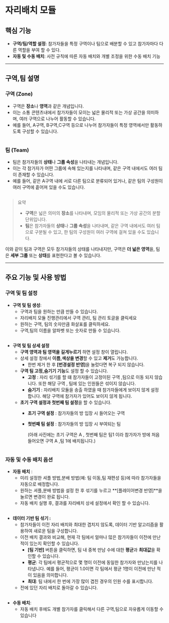 # 자리배치 모듈

## 핵심 기능

* **구역/팀/역할 설정**: 참가자들을 특정 구역이나 팀으로 배분할 수 있고 참가자마다 다른 역할을 부여 할 수 있다.
* **자동 및 수동 배치**: 사전 규칙에 따른 자동 배치와 개별 조정을 위한 수동 배치 기능

***

## 구역,팀 설명

### **구역 (Zone)**

* 구역은 **장소**나 **영역**과 같은 개념입니다.
* 이는 소통 콘텐츠내에서 참가자들이 모이는 넓은 물리적 또는 가상 공간을 의미하며, 여러 구역으로 나누어 활동할 수 있습니다.
* 예를 들어, A구역, B구역,C구역 등으로 나누어 참가자들이 특정 영역에서만 활동하도록 구성할 수 있습니다.

<figure><img src="../.gitbook/assets/자리배치 구역 (1).png" alt=""><figcaption></figcaption></figure>



### **팀 (Team)**

* 팀은 참가자들의 **상태**나 **그룹 속성**을 나타내는 개념입니다.
* 이는 각 참가자가 어떤 그룹에 속해 있는지를 나타내며, 같은 구역 내에서도 여러 팀이 존재할 수 있습니다.
* 예를 들어, 같은 A구역 내에 서로 다른 팀으로 분류되어 있거나, 같은 팀의 구성원이 여러 구역에 흩어져 있을 수도 있습니다.



<figure><img src="../.gitbook/assets/자리배치 2.png" alt=""><figcaption></figcaption></figure>



> 요약
>
> * **구역**은 넓은 의미의 **장소**를 나타내며, 모임의 물리적 또는 가상 공간의 분할 단위입니다.
> * **팀**은 참가자들의 **상태**나 **그룹 속성**을 나타내며, 같은 구역 내에서도 여러 팀으로 구분될 수 있고, 한 팀의 구성원이 여러 구역에 걸쳐 있을 수도 있습니다.

이와 같이 팀과 구역은 모두 참가자들의 상태를 나타내지만, 구역은 **더 넓은 영역**을, 팀은 **세부 그룹** 또는 **상태**를 표현한다고 볼 수 있습니다.

***

## 주요 기능 및 사용 방법

### 구역 및 팀 설정

* **구역 및 팀 생성**:
  * 구역과 팀을 원하는 만큼 만들 수 있습니다.
  * 자리배치 모듈 진행관리에서 구역 관리, 팀 관리 토글을 클릭세요
  * 원하는 구역, 팀의 숫자만큼 화살표를 클릭하세요.
  * 구역,팀의 이름을 알파벳 또는 숫자로 만들 수 있습니다.



<figure><img src="../.gitbook/assets/자리배치 3 (1).png" alt=""><figcaption></figcaption></figure>



* **구역 및 팀 상세 설정**
  * **구역 영역과 팀 영역을 길게누르기** 하면 설정 창이 열립니다.
  * 상세 설정 창에서 **이름,색상을 변경**할 수 있고 **제거**도 가능합니다.
    * 한번 제거 한 후 **\[번경설정 반영]**&#xC744; 눌렀다면 복구 되지 않습니다.
  * **구역 팀 고정,숨기기 기능**도 설정 할 수 있습니다.
    * **고정** : 자리 섞기를 할 떄 참가자들이 고정이된 구역 ,팀으로 이동 되지 않습니다. 또한 해당 구역 , 팀에 있는 인원들은 섞이지 않습니다.
    * **숨기기** : 자리배치 모듈을 송출 하였을 때 참가자들에게 보이지 않게 설정 합니다. 해당 구역에 참가자가 있어도 보이지 않게 됩니다.
  * **초기 구역 설정과 첫번째 팀 설정**을 할 수 있습니다.
    * **초기 구역 설정** : 참가자들의 방 입장 시 들어오는 구역
    *   **첫번째 팀 설정** : 참가자들의 방 입장 시 부여되는 팀

        (아래 사진에는 초기 구역은 A , 첫번째 팀은 팀1 이라 참가자가 방에 처음 들어오면 구역 A ,팀 1에 배치됩니다.)



<figure><img src="../.gitbook/assets/자리배치 5 (1).png" alt=""><figcaption></figcaption></figure>



### 자동 및 수동 배치 옵션

* **자동 배치** :
  * 미리 설정한 셔플 방법,분배 방법(예: 팀 이동,팀 재편성 등)에 따라 참가자들을 자동으로 배정합니다.
  * 원하는 셔플,분배 방법을 설정 한 후 섞기를 누르고 \*\*\[플레이어변경 반영]\*\*을 눌르면 변경이 완료 됩니다.
  * 자동 배치 실행 후, 결과를 자리배치 상세 설정에서 확인 할 수 있습니다.



<figure><img src="../.gitbook/assets/자리배치 6.png" alt=""><figcaption></figcaption></figure>



* **데이터 기반 팀 섞기 :**
  * 참가자들이 이전 자리 배치와 최대한 겹치지 않도록, 데이터 기반 알고리즘을 활용하여 새로운 팀을 구성합니다.
  * 이전 배치 결과와 비교해, 현재 각 팀에서 얼마나 많은 참가자들이 이전에 만난 적이 있는지 확인할 수 있습니다.
    * **\[팀 기반]** 버튼을 클릭하면, 팀 내 중복 만남 수에 대한 **평균**과 **최대값**을 확인할 수 있습니다.
    * **평균**: 각 팀에서 평균적으로 몇 명이 이전에 동일한 참가자와 만났는지를 나타냅니다. 예를 들어, 평균이 1.0이면 각 팀에서 평균 1명이 이전에 만난 적이 있음을 의미합니다.
    * **최대**: 팀 내에서 한 번에 가장 많이 겹친 경우의 인원 수를 표시합니다.
  * 전에 있던 자리 배치로 돌아갈 수 있습니다.



<figure><img src="../.gitbook/assets/자리배치 7 (1).png" alt=""><figcaption></figcaption></figure>



* **수동 배치**:
  * 자동 배치 후에도 개별 참가자를 클릭해서 다른 구역,팀으로 자유롭게 이동할 수 있습니다



<figure><img src="../.gitbook/assets/자리배치 8 (1).png" alt=""><figcaption></figcaption></figure>

